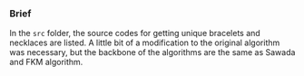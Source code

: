 ### Brief

In the `src` folder, the source codes for getting unique bracelets and necklaces are listed.
A little bit of a modification to the original algorithm was necessary, but the backbone of the algorithms are the same as Sawada and FKM algorithm.
